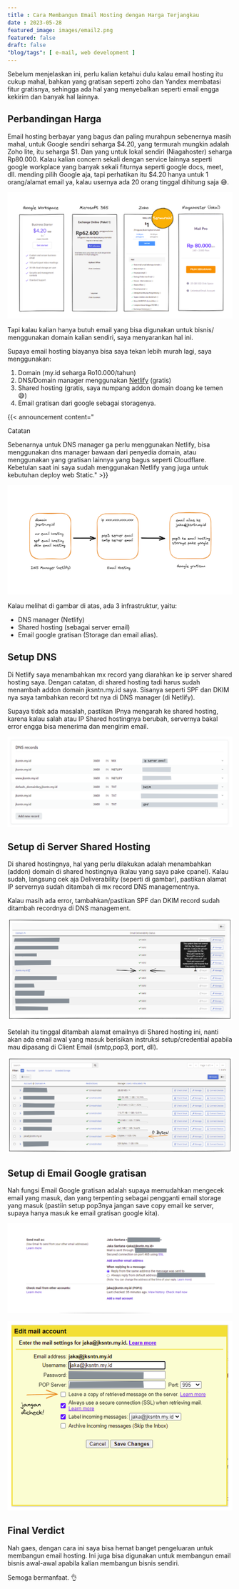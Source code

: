 ```yaml
---
title : Cara Membangun Email Hosting dengan Harga Terjangkau
date : 2023-05-28
featured_image: images/email2.png
featured: false
draft: false
"blog/tags": [ e-mail, web development ]
---
```


Sebelum menjelaskan ini, perlu kalian ketahui dulu kalau email hosting itu cukup mahal, bahkan yang gratisan seperti zoho dan Yandex membatasi fitur gratisnya, sehingga ada hal yang menyebalkan seperti email engga kekirim dan banyak hal lainnya.

## Perbandingan Harga

Email hosting berbayar yang bagus dan paling murahpun sebenernya masih mahal, untuk Google sendiri seharga $4.20, yang termurah mungkin adalah Zoho lite, itu seharga $1. Dan yang untuk lokal sendiri (Niagahoster) seharga Rp80.000. Kalau kalian concern sekali dengan service lainnya seperti google workplace yang banyak sekali fiturnya seperti google docs, meet, dll. mending pilih Google aja, tapi perhatikan itu $4.20 hanya untuk 1 orang/alamat email ya, kalau usernya ada 20 orang tinggal dihitung saja 😅.

![Perbandingan Harga](images/email2.png)

Tapi kalau kalian hanya butuh email yang bisa digunakan untuk bisnis/ menggunakan domain kalian sendiri, saya menyarankan hal ini.

Supaya email hosting biayanya bisa saya tekan lebih murah lagi, saya menggunakan: 

1.  Domain (my.id seharga Ro10.000/tahun) 
2.  DNS/Domain manager menggunakan [Netlify](https://www.netlify.com/) (gratis) 
3.  Shared hosting (gratis, saya numpang addon domain doang ke temen 😅) 
4.  Email gratisan dari google sebagai storagenya.

{{< announcement content="<p class='title'>Catatan</p>Sebenarnya untuk DNS manager ga perlu menggunakan Netlify, bisa menggunakan dns manager bawaan dari penyedia domain, atau menggunakan yang gratisan lainnya yang bagus seperti Cloudflare. Kebetulan saat ini saya sudah menggunakan Netlify yang juga untuk kebutuhan deploy web Static." >}}

![Infrastruktur Email](images/email1.png)

Kalau melihat di gambar di atas, ada 3 infrastruktur, yaitu:  

-   DNS manager (Netlify)
-   Shared hosting (sebagai server email)
-   Email google gratisan (Storage dan email alias).

## Setup DNS

Di Netlify saya menambahkan mx record yang diarahkan ke ip server shared hosting saya. Dengan catatan, di shared hosting tadi harus sudah menambah addon domain jksntn.my.id saya. Sisanya seperti SPF dan DKIM nya saya tambahkan record txt nya di DNS manager (di Netlify).

Supaya tidak ada masalah, pastikan IPnya mengarah ke shared hosting, karena kalau salah atau IP Shared hostingnya berubah, servernya bakal error engga bisa menerima dan mengirim email.

![](images/email3.png)

## Setup di Server Shared Hosting

Di shared hostingnya, hal yang perlu dilakukan adalah menambahkan (addon) domain di shared hostingnya (kalau yang saya pake cpanel). Kalau sudah, langsung cek aja Deliverability (seperti di gambar), pastikan alamat IP servernya sudah ditambah di mx record DNS managementnya.

Kalau masih ada error, tambahkan/pastikan SPF dan DKIM record sudah ditambah recordnya di DNS management.

![](images/email4.png)

Setelah itu tinggal ditambah alamat emailnya di Shared hosting ini, nanti akan ada email awal yang masuk berisikan instruksi setup/credential apabila mau dipasang di Client Email (smtp,pop3, port, dll).

![](images/email5.png)

## Setup di Email Google gratisan

Nah fungsi Email Google gratisan adalah supaya memudahkan mengecek email yang masuk, dan yang terpenting sebagai pengganti email storage yang masuk (pastiin setup pop3nya jangan save copy email ke server, supaya hanya masuk ke email gratisan google kita).

![](images/email6.png)

![](images/email7.png)

## Final Verdict

Nah gaes, dengan cara ini saya bisa hemat banget pengeluaran untuk membangun email hosting. Ini juga bisa digunakan untuk membangun email bisnis awal-awal apabila kalian membangun bisnis sendiri.

Semoga bermanfaat. 👌
